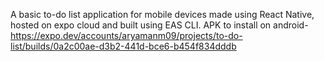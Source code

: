 A basic to-do list application for mobile devices made using React Native, hosted on expo cloud and 
built using EAS CLI.
APK to install on android- https://expo.dev/accounts/aryamanm09/projects/to-do-list/builds/0a2c00ae-d3b2-441d-bce6-b454f834dddb